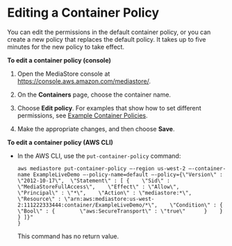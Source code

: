 # Editing a Container Policy<a name="policies-edit"></a>

You can edit the permissions in the default container policy, or you can create a new policy that replaces the default policy\. It takes up to five minutes for the new policy to take effect\. 

**To edit a container policy \(console\)**

1. Open the MediaStore console at [https://console\.aws\.amazon\.com/mediastore/](https://console.aws.amazon.com/mediastore/)\.

1. On the **Containers** page, choose the container name\.

1. Choose **Edit policy**\. For examples that show how to set different permissions, see [Example Container Policies](policies-examples.md)\.

1. Make the appropriate changes, and then choose **Save**\.

**To edit a container policy \(AWS CLI\)**
+ In the AWS CLI, use the `put-container-policy` command:

  ```
  aws mediastore put-container-policy –-region us-west-2 –-container-name ExampleLiveDemo –-policy-name=default –-policy={\"Version\" : \"2012-10-17\",  \"Statement\" : [ {    \"Sid\" : \"MediaStoreFullAccess\",    \"Effect\" : \"Allow\",    \"Principal\" : \"*\",    \"Action\" : \"mediastore:*\",    \"Resource\" : \"arn:aws:mediastore:us-west-2:111222333444:container/ExampleLiveDemo/*\",    \"Condition\" : {      \"Bool\" : {        \"aws:SecureTransport\" : \"true\"      }    }  } ]}"
  }
  ```

  This command has no return value\.